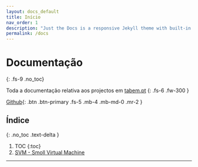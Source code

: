 ```yaml
---
layout: docs_default
title: Início
nav_order: 1
description: "Just the Docs is a responsive Jekyll theme with built-in search that is easily customizable and hosted on GitHub Pages."
permalink: /docs
---
```


# Documentação
{: .fs-9  .no_toc}

Toda a documentação relativa aos projectos em [tabem.pt](/)
{: .fs-6 .fw-300 }

[Github](https://github.com/mscode98){: .btn .btn-primary .fs-5 .mb-4 .mb-md-0 .mr-2 }

## Índice
{: .no_toc .text-delta }

1. TOC
{:toc}
1. [SVM - Smoll Virtual Machine](/docs/svm)

---